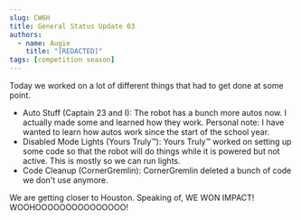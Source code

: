 ```yaml
---
slug: CW6H
title: General Status Update 03
authors:
  - name: Augie
    title: "[REDACTED]"
tags: [competition season]
---
```


Today we worked on a lot of different things that had to get done at some point.

* Auto Stuff (Captain 23 and I): The robot has a bunch more autos now. I actually made some and learned how they work. Personal note: I have wanted to learn how autos work since the start of the school year.
* Disabled Mode Lights (Yours Truly™): Yours Truly™ worked on setting up some code so that the robot will do things while it is powered but not active. This is mostly so we can run lights.
* Code Cleanup (CornerGremlin): CornerGremlin deleted a bunch of code we don't use anymore. 

We are getting closer to Houston. Speaking of, WE WON IMPACT! WOOHOOOOOOOOOOOOOOO!
